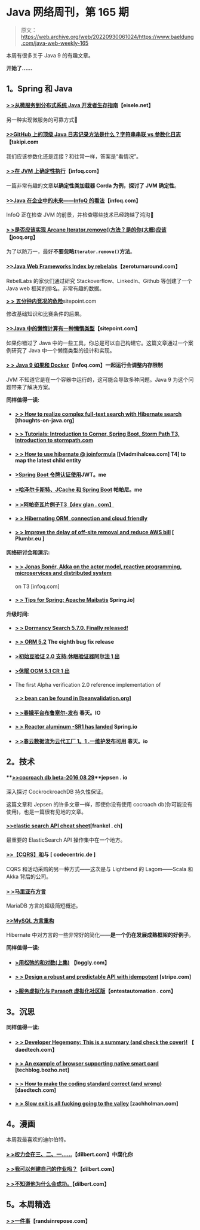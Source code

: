 # Java 网络周刊，第 165 期

> 原文：<https://web.archive.org/web/20220930061024/https://www.baeldung.com/java-web-weekly-165>

本周有很多关于 Java 9 的有趣文章。

**开始了……**

## **1。Spring 和 Java**

#### **[> >从微服务到分布式系统 Java 开发者生存指南](https://web.archive.org/web/20220703143929/http://blog.eisele.net/2017/02/from-microservices-to-distributed-systems-java.html)**【eisele.net】

另一种实现微服务的可靠方式🙂

#### [**>>GitHub 上的顶级 Java 日志记录方法是什么？字符串串联 vs 参数化日志**](https://web.archive.org/web/20220703143929/http://blog.takipi.com/whats-the-top-java-logging-method-on-github-string-concatenation-vs-parameterized-logging/)【takipi.com

我们应该参数化还是连接？和往常一样，答案是“看情况”。

#### [**> >在 JVM 上确定性执行**](https://web.archive.org/web/20220703143929/https://www.infoq.com/articles/Deterministic-Execution-JVM?utm_campaign=infoq_content&utm_source=infoq&utm_medium=feed&utm_term=Java)【infoq.com】

一篇非常有趣的文章**以确定性类加载器 Corda 为例，探讨了 JVM 确定性**。

#### [**>>Java 在企业中的未来——InfoQ 的看法**](https://web.archive.org/web/20220703143929/https://www.infoq.com/articles/enterprise-java-opinion?utm_campaign=infoq_content&utm_source=infoq&utm_medium=feed&utm_term=Java)【infoq.com】

InfoQ 正在检查 JVM 的前景，并检查哪些技术已经跨越了鸿沟🙂

#### [**> >是否应该实现 Arcane Iterator.remove()方法？是的你(大概)应该**](https://web.archive.org/web/20220703143929/https://blog.jooq.org/2017/02/17/should-i-implement-the-arcane-iterator-remove-method-yes-you-probably-should/)【jooq.org】

为了以防万一，最好**不要忽略`Iterator.remove()`方法**。

#### **[>>Java Web Frameworks Index by rebelabs](https://web.archive.org/web/20220703143929/https://zeroturnaround.com/rebellabs/java-web-frameworks-index-by-rebellabs/)**【zeroturnaround.com】

RebelLabs 的家伙们通过研究 Stackoverflow、LinkedIn、Github 等创建了一个 Java web 框架的排名。非常有趣的数据。

[**> > 五分钟内竞况的危险**](https://web.archive.org/web/20220703143929/https://www.sitepoint.com/dangers-race-conditions/)sitepoint.com

修改基础知识和比赛条件的后果。

#### **[>>Java 中的懒惰计算有一种懒惰类型](https://web.archive.org/web/20220703143929/https://www.sitepoint.com/lazy-computations-in-java-with-a-lazy-type/)**【sitepoint.com】

如果你错过了 Java 中的一些工具，你总是可以自己构建它。这篇文章通过一个案例研究了 Java 中一个懒惰类型的设计和实现。

#### [**> > Java 9 如果和 Docker**](https://web.archive.org/web/20220703143929/https://www.infoq.com/news/2017/02/java-memory-limit-container?utm_campaign=infoq_content&utm_source=infoq&utm_medium=feed&utm_term=Java)【infoq.com】一起运行会调整内存限制

JVM 不知道它是在一个容器中运行的，这可能会导致多种问题。Java 9 为这个问题带来了解决方案。

**同样值得一读:**

*   #### [**> > How to realize complex full-text search with Hibernate search**](https://web.archive.org/web/20220703143929/http://www.thoughts-on-java.org/implement-complex-full-text-search-hibernate-search/) [thoughts-on-java.org]

*   #### [**> > Tutorials: Introduction to Corner, Spring Boot, Storm Path** T3, Introduction to stormpath.com](https://web.archive.org/web/20220703143929/https://stormpath.com/blog/tutorial-get-started-angular-spring-boot-stormpath)

*   #### [**> > How to use hibernate @ joinformula**](https://web.archive.org/web/20220703143929/https://vladmihalcea.com/2017/02/16/how-to-map-the-latest-child-of-a-parent-entity-using-hibernate-joinformula/) [[vladmihalcea.com] T4] to map the latest child entity

*   #### [**>Spring Boot 令牌认证使用**](https://web.archive.org/web/20220703143929/https://aboullaite.me/spring-boot-token-authentication-using-jwt/)JWT。me

*   #### [**>哈泽尔卡斯特、JCache 和 Spring Boot**](https://web.archive.org/web/20220703143929/http://pappanyn.me/blog/2017/02/16/a-run-around-with-hazelcast/) 帕帕尼。me

*   #### [**> >阿帕奇瓦片例子**T3【dev glan . com】](https://web.archive.org/web/20220703143929/http://www.devglan.com/faq/spring-boot-mvc-apache-tiles-example)

*   #### [**> > Hibernating ORM, connection and cloud friendly**](https://web.archive.org/web/20220703143929/http://in.relation.to/2017/02/16/hibernate-connections-cloud/)

*   #### [**> > Improve the delay of off-site removal and reduce AWS bill**](https://web.archive.org/web/20220703143929/https://plumbr.eu/blog/java/going-off-heap-to-improve-latency-and-reduce-aws-bill) [ Plumbr.eu ]

**网络研讨会和演示:**

*   #### **[> > Jonas Bonér, Akka on the actor model, reactive programming, microservices and distributed system](https://web.archive.org/web/20220703143929/https://www.infoq.com/podcasts/jonas-boner-akka?utm_campaign=infoq_content&utm_source=infoq&utm_medium=feed&utm_term=Java)**

    on T3 [infoq.com]
*   #### [**> > Tips for Spring: Apache Maibatis**](https://web.archive.org/web/20220703143929/https://spring.io/blog/2017/02/22/spring-tips-apache-mybatis) Spring.io]

**升级时间:**

*   #### **[> > Dormancy Search 5.7.0\. Finally released!](https://web.archive.org/web/20220703143929/http://in.relation.to/2017/02/22/hibernate-search-5-7-0-Final/)**

*   #### [**> > ORM 5.2**](https://web.archive.org/web/20220703143929/http://in.relation.to/2017/02/17/hibernate-orm-528-final-release/) The eighth bug fix release

*   #### [**>初始豆验证 2.0 支持:休眠验证器阿尔法 1 出**](https://web.archive.org/web/20220703143929/http://in.relation.to/2017/02/16/hibernate-validator-600-alpha1-out/)

*   #### [**>休眠 OGM 5.1 CR 1 出**](https://web.archive.org/web/20220703143929/http://in.relation.to/2017/02/15/hibernate-ogm-5-1-cr1-released/)

*   The first Alpha verification 2.0 reference implementation of

    #### **[> > bean can be found in [beanvalidation.org]](https://web.archive.org/web/20220703143929/http://beanvalidation.org/news/2017/02/16/first-alpha-of-bean-validation-2-0-reference-implementation/)**

*   #### [**> >春娥平台布鲁塞尔-发布**](https://web.archive.org/web/20220703143929/https://spring.io/blog/2017/02/21/spring-io-platform-brussels-release) 春天。IO

*   #### [**> > Reactor aluminum -SR1 has landed**](https://web.archive.org/web/20220703143929/https://spring.io/blog/2017/02/22/reactor-aluminium-sr1-has-landed) Spring.io

*   #### [**> >春云数据流为云代工厂 1。1 .一维护发布可用**](https://web.archive.org/web/20220703143929/https://spring.io/blog/2017/02/22/spring-cloud-data-flow-for-cloud-foundry-1-1-1-maintenance-release-available) 春天。io

## **2。技术**

#### **[>>cocroach db beta-2016 08 29](https://web.archive.org/web/20220703143929/https://jepsen.io/analyses/cockroachdb-beta-20160829)**jepsen . io

深入探讨 CockrockroachDB 持久性保证。

这篇文章和 Jepsen 的许多文章一样，即使你没有使用 cocroach db(你可能没有使用)，也是一篇很有见地的文章。

#### [**>>elastic search API cheat sheet**](https://web.archive.org/web/20220703143929/https://blog.frankel.ch/elasticsearch-api-cheatsheet/#gsc.tab=0)[frankel . ch]

最重要的 ElasticSearch API 操作集中在一个地方。

#### **[>>【CQRS】和](https://web.archive.org/web/20220703143929/https://blog.codecentric.de/en/2017/02/cqrs-event-sourcing-lagom/ "CQRS and Event Sourcing with Lagom")与** [ codecentric.de ]

CQRS 和活动采购的另一种方式——这次是与 Lightbend 的 Lagom——Scala 和 Akka 背后的公司。

#### [**> >马里亚布方言**](https://web.archive.org/web/20220703143929/http://in.relation.to/2017/02/16/mariadb-dialects/)

MariaDB 方言的超级简短概述。

#### [**>>MySQL 方言重构**](https://web.archive.org/web/20220703143929/http://in.relation.to/2017/02/20/mysql-dialect-refactoring/)

Hibernate 中对方言的一些非常好的简化——**是一个仍在发展成熟框架的好例子**。

**同样值得一读:**

*   #### [**>用松弛的和对数(上集)**](https://web.archive.org/web/20220703143929/https://www.loggly.com/blog/building-chatops-bot-slack-loggly-part-1/) 【loggly.com】

*   #### **[> > Design a robust and predictable API with idempotent](https://web.archive.org/web/20220703143929/https://stripe.com/blog/idempotency)** [stripe.com]

*   #### [**>服务虚拟化与 Parasoft 虚拟化社区版**](https://web.archive.org/web/20220703143929/http://www.ontestautomation.com/service-virtualization-with-parasoft-virtualize-community-edition/)【ontestautomation . com】

## **3。沉思**

**同样值得一读:**

*   #### [**> > Developer Hegemony: This is a summary (and check the cover)!**](https://web.archive.org/web/20220703143929/http://www.daedtech.com/developer-hegemony-wrap-check-covers/) 【 daedtech.com】

*   #### **[> > An example of browser supporting native smart card](https://web.archive.org/web/20220703143929/https://techblog.bozho.net/case-native-smart-card-support-browsers/ "A Case For Native Smart Card Support in Browsers")** [techblog.bozho.net]

*   #### [**> > How to make the coding standard correct (and wrong)**](https://web.archive.org/web/20220703143929/http://www.daedtech.com/get-coding-standards-right-wrong/) [daedtech.com]

*   #### [**> > Slow exit is all fucking going to the valley**](https://web.archive.org/web/20220703143929/https://zachholman.com/posts/slow-exits) [zachholman.com]

## **4。漫画**

本周我最喜欢的迪尔伯特。

#### **[> >权力会在三、二、一……](https://web.archive.org/web/20220703143929/http://dilbert.com/strip/2015-02-02)**【dilbert.com】中腐化你

#### **[> >我可以创建自己的作业吗？](https://web.archive.org/web/20220703143929/http://dilbert.com/strip/2015-02-08)**【dilbert.com】

#### **[> >不知道他为什么会成功。](https://web.archive.org/web/20220703143929/http://dilbert.com/strip/2015-02-14)**【dilbert.com】

## **5。本周精选**

#### **[> >一件事](https://web.archive.org/web/20220703143929/http://randsinrepose.com/archives/one-thing/)**【randsinrepose.com】